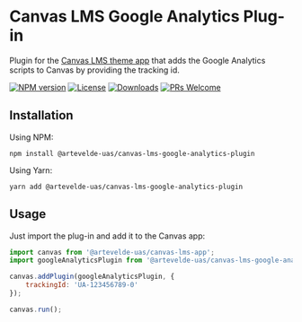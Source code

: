 # Canvas LMS Google Analytics Plug-in

Plugin for the [Canvas LMS theme app](https://www.npmjs.com/package/@artevelde-uas/canvas-lms-app) that adds the Google
Analytics scripts to Canvas by providing the tracking id.

[![NPM version](https://img.shields.io/npm/v/@artevelde-uas/canvas-lms-google-analytics-plugin.svg)](https://www.npmjs.com/package/@artevelde-uas/canvas-lms-google-analytics-plugin)
[![License](https://img.shields.io/github/license/artevelde-uas/canvas-lms-google-analytics-plugin.svg)](https://spdx.org/licenses/MIT)
[![Downloads](https://img.shields.io/npm/dt/@artevelde-uas/canvas-lms-google-analytics-plugin.svg)](https://www.npmjs.com/package/@artevelde-uas/canvas-lms-google-analytics-plugin)
[![PRs Welcome](https://img.shields.io/badge/PRs-welcome-brightgreen.svg)](https://github.com/artevelde-uas/canvas-lms-google-analytics-plugin/pulls)

## Installation

Using NPM:

    npm install @artevelde-uas/canvas-lms-google-analytics-plugin

Using Yarn:

    yarn add @artevelde-uas/canvas-lms-google-analytics-plugin

## Usage

Just import the plug-in and add it to the Canvas app:

```javascript
import canvas from '@artevelde-uas/canvas-lms-app';
import googleAnalyticsPlugin from '@artevelde-uas/canvas-lms-google-analytics-plugin';

canvas.addPlugin(googleAnalyticsPlugin, {
    trackingId: 'UA-123456789-0'
});

canvas.run();
```
